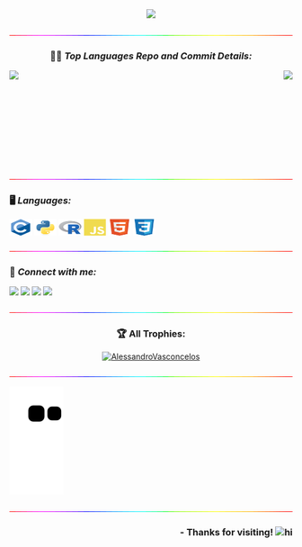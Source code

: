<div align="center"> 
  <img src="https://readme-typing-svg.herokuapp.com/?lines=Hello,+welcome!;+I'm+Alessandro...;+Nice+to+meet+you!&center=true&size=290&font=Fira+Code&size=25&color=F7F7F7&background=000000&center=true&vCenter=true&width=450&duration=4999&pause=1000">
</div>
 
<a align="left" href="#"><img width="100%" height="1" src="bar.gif" /></a>
 
 
<h3 align="center">
<b>👨‍💻 <i>Top Languages Repo and Commit Details:</i></b>
</h3>
<p>
<div>
  <a href="https://github.com/AlessandroVasconcelos">
  <img align="right" height="180em" src="https://github-readme-stats.vercel.app/api?username=AlessandroVasconcelos&show_icons=true&theme=dark&include_all_commits=true&count_private=true&icon_color=FFFFFF&border_radius=4.5"/>
  <img align="left" height="80em" src="https://github-readme-stats.vercel.app/api/top-langs/?username=AlessandroVasconcelos&layout=compact&langs_count=7&theme=dark"/>
</a>
</div>
</p>
</details>


<a align="left" href="#"><img width="100%" height="1" src="bar.gif" /></a>
 
<h3 align="left">
<b> 🖥 <i>Languages:</i></b>
</h3>
<div style="display: inline_block">
  <img align="center" alt="C" height="30" width="40" src="https://github.com/devicons/devicon/blob/master/icons/c/c-original.svg">
  <img align="center" alt="Python" height="30" width="40" src="https://raw.githubusercontent.com/devicons/devicon/master/icons/python/python-original.svg">
  <img align="center" alt="R" height="30" width="40" src="https://github.com/devicons/devicon/blob/master/icons/r/r-original.svg">
  <img align="center" alt="Js" height="30" width="40" src="https://raw.githubusercontent.com/devicons/devicon/master/icons/javascript/javascript-plain.svg">
  <img align="center" alt="HTML" height="30" width="40" src="https://raw.githubusercontent.com/devicons/devicon/master/icons/html5/html5-original.svg">
  <img align="center" alt="CSS" height="30" width="40" src="https://raw.githubusercontent.com/devicons/devicon/master/icons/css3/css3-original.svg">
</div>

<a align="left" href="#"><img width="100%" height="1" src="bar.gif" /></a>
 
<h3 align="left">
  <b>📱 <i>Connect with me:</i></b>
</h3>
<div>
  <a href = "https://github.com/AlessandroVasconcelos"><img src="https://img.shields.io/badge/-Github-%23333?style=for-the-badge&logo=github&logoColor=white" arget="_blank"></a>
  <a href="https://www.linkedin.com/in/alessandro-vasconcelos-1520781a5/" target="_blank"><img src="https://img.shields.io/badge/-LinkedIn-%230077B5?style=for-the-badge&logo=linkedin&logoColor=white" target="_blank"></a>
  <a href = "mailto:alessandro.fin.jf@gmail.com"><img src="https://img.shields.io/badge/-Gmail-%23333?style=for-the-badge&logo=gmail&logoColor=white" target="_blank"></a>
  <a href="https://www.instagram.com/alessandro.vasconcelos_/" target="_blank"><img src="https://img.shields.io/badge/-Instagram-%23E4405F?style=for-the-badge&logo=instagram&logoColor=white" target="_blank"></a>
</div>
 
<a align="left" href="#"><img width="100%" height="1" src="bar.gif" /></a>


<h3 align="center">
  <b>🏆 All Trophies:</b>
</h3>
  <p align="center"> 
    <a href="https://github-profile-trophy.vercel.app/?username=AlessandroVasconcelos
&theme=algolia"><img src="https://github-profile-trophy.vercel.app/?username=AlessandroVasconcelos&theme=algolia" alt="AlessandroVasconcelos" /></a>
  </p> 

<a align="left" href="#"><img width="100%" height="1" src="bar.gif" /></a>


![Snake animation](https://github.com/AlessandroVasconcelos/AlessandroVasconcelos/blob/output/github-contribution-grid-snake.svg)


<a align="left" href="#"><img width="100%" height="1" src="bar.gif" /></a>


<div align="right">
<h3>- Thanks for visiting! <img src="https://user-images.githubusercontent.com/1303154/88677602-1635ba80-d120-11ea-84d8-d263ba5fc3c0.gif" width="28px" alt="hi">
</h3>
</div>
